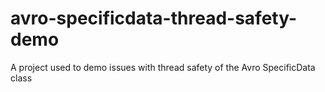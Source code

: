 # avro-specificdata-thread-safety-demo
A project used to demo issues with thread safety of the Avro SpecificData class
